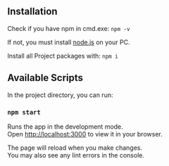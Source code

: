 ## Installation
Check if you have npm in cmd.exe:
``npm -v``

If not, you must install [node.js](https://nodejs.org/en) on your PC.

Install all Project packages with: ``npm i``

## Available Scripts

In the project directory, you can run:

### `npm start`

Runs the app in the development mode.\
Open [http://localhost:3000](http://localhost:3000) to view it in your browser.

The page will reload when you make changes.\
You may also see any lint errors in the console.
